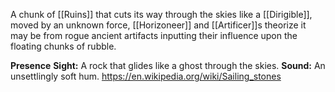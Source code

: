 A chunk of [[Ruins]] that cuts its way through the skies
like a [[Dirigible]], moved by an unknown force, [[Horizoneer]] and [[Artificer]]s theorize it may be from rogue ancient artifacts inputting their influence upon the floating chunks of rubble.

**Presence**
**Sight:** A rock that glides like a ghost through the skies.
**Sound:** An unsettlingly soft hum.
https://en.wikipedia.org/wiki/Sailing_stones